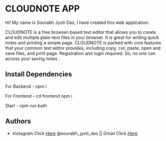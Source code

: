 
# CLOUDNOTE  APP

Hi! My name is Sourabh Jyoti Das, I have created this web application.

CLOUDNOTE is a free browser-based text editor that allows you to create and edit multiple plain-text files in your browser. It is great for writing quick notes and printing a simple page. CLOUDNOTE is packed with core features that your common text editor provides, including  copy, cut, paste, open and save files, and print page.
Registration and login required. So, no one can access your saving notes . 

## Install Dependencies

For Backend - npm i

For Frontend - cd frontend npm i

Start - npm run both 
## Authors

- Instagram Click [Here](https://www.instagram.com/sourabh_jyoti_das/) @sourabh_jyoti_das || Gmail Click [Here](dassourabh126@gmail.com) 


